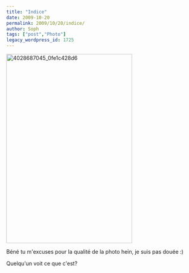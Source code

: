 ```yaml
---
title: "Indice"
date: 2009-10-20
permalink: 2009/10/20/indice/
author: Soph
tags: ["post","Photo"]
legacy_wordpress_id: 1725
---
```


<img class="alignnone size-full wp-image-1726" title="4028687045_0fe1c428d6" src="https://64k.be/wp-content/uploads/2009/10/4028687045_0fe1c428d6.jpg" alt="4028687045_0fe1c428d6" width="333" height="500" />

Béné tu m'excuses pour la qualité de la photo hein, je suis pas douée :)

<!-- excerpt -->

Quelqu'un voit ce que c'est?
